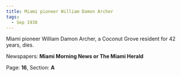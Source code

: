 ```yaml
---  
title: Miami pioneer William Damon Archer  
tags:  
  - Sep 1938  
---  
```

  
Miami pioneer William Damon Archer, a Coconut Grove resident for 42 years, dies.  
  
Newspapers: **Miami Morning News or The Miami Herald**  
  
Page: **16**, Section: **A** 
